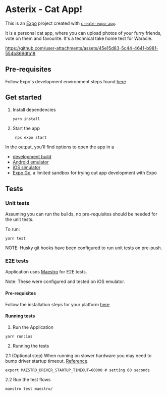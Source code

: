 # Asterix - Cat App!

This is an [Expo](https://expo.dev) project created with [`create-expo-app`](https://www.npmjs.com/package/create-expo-app).

It is a personal cat app, where you can upload photos of your furry friends, vote on them and favourite. It's a technical take home test for Waracle.


https://github.com/user-attachments/assets/45e15d83-5c44-4641-b981-554b869dfa18


## Pre-requisites

Follow Expo's development environment steps found [here](https://docs.expo.dev/get-started/set-up-your-environment/)

## Get started

1. Install dependencies

   ```bash
   yarn install
   ```

2. Start the app

   ```
    npx expo start
   ```

In the output, you'll find options to open the app in a

- [development build](https://docs.expo.dev/develop/development-builds/introduction/)
- [Android emulator](https://docs.expo.dev/workflow/android-studio-emulator/)
- [iOS simulator](https://docs.expo.dev/workflow/ios-simulator/)
- [Expo Go](https://expo.dev/go), a limited sandbox for trying out app development with Expo

## Tests

### Unit tests

Assuming you can run the builds, no pre-requisites should be needed for the unit tests.

To run:

```
yarn test
```

NOTE: Husky git hooks have been configured to run unit tests on pre-push.

### E2E tests

Application uses [Maestro](https://maestro.mobile.dev/) for E2E tests.

Note: These were configured and tested on iOS emulator.

#### Pre-requisites

Follow the installation steps for your platform [here](https://maestro.mobile.dev/getting-started/installing-maestro)

#### Running tests

1. Run the Application

```
yarn run:ios
```

2. Running the tests

2.1 (Optional step) When running on slower hardware you may need to bump driver startup timeout. [Reference](https://maestro.mobile.dev/advanced/configuring-maestro-driver-timeout).

```
export MAESTRO_DRIVER_STARTUP_TIMEOUT=60000 # setting 60 seconds
```

2.2 Run the test flows

```
maestro test maestro/
```
